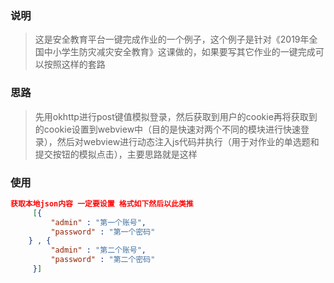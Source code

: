 
### 说明
> 这是安全教育平台一键完成作业的一个例子，这个例子是针对《2019年全国中小学生防灾减灾安全教育》这课做的，如果要写其它作业的一键完成可以按照这样的套路

### 思路
> 先用okhttp进行post键值模拟登录，然后获取到用户的cookie再将获取到的cookie设置到webview中（目的是快速对两个不同的模块进行快速登录），然后对webview进行动态注入js代码并执行（用于对作业的单选题和提交按钮的模拟点击），主要思路就是这样

### 使用
```json
获取本地json内容 一定要设置 格式如下然后以此类推
	 [{
		 "admin" : "第一个账号",
		 "password" : "第一个密码"
	} , {
		 "admin" : "第二个账号",
		 "password" : "第二个密码"
	 }]
```
